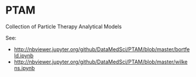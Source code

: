 # PTAM
Collection of Particle Therapy Analytical Models

See:
  - http://nbviewer.jupyter.org/github/DataMedSci/PTAM/blob/master/bortfeld.ipynb
  - http://nbviewer.jupyter.org/github/DataMedSci/PTAM/blob/master/wilkens.ipynb